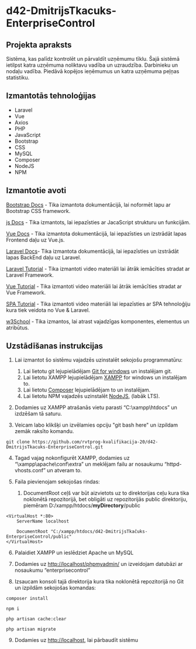 # d42-DmitrijsTkacuks-EnterpriseControl

## Projekta apraksts

Sistēma, kas palīdz kontrolēt un pārvaldīt uzņēmumu tīklu. Šajā sistēmā ietilpst katra uzņēmuma noliktavu vadība un uzraudzība. Darbinieku un nodaļu vadība. Piedāvā kopējos ieņēmumus un katra uzņēmuma peļņas statistiku.

## Izmantotās tehnoloģijas

* Laravel
* Vue
* Axios
* PHP
* JavaScript
* Bootstrap
* CSS
* MySQL
* Composer
* NodeJS
* NPM


## Izmantotie avoti

[Bootstrap Docs](https://getbootstrap.com/docs/4.0/getting-started/introduction/) - Tika izmantota dokumentācijā, lai noformēt lapu ar Bootstrap CSS framework.

[js Docs](https://developer.mozilla.org/en-US/docs/Web/JavaScript) - Tika izmantots, lai iepazīsties ar JacaScript strukturu un funkcijām.

[Vue Docs](https://vuejs.org/v2/guide/) - Tika izmantota dokumentācijā, lai iepazīsties un izstrādāt lapas Frontend daļu uz Vue.js.

[Laravel Docs](https://laravel.com)- Tika izmantota dokumentācijā, lai iepazīsties un izstrādāt lapas BackEnd daļu uz Laravel.

[Laravel Tutorial](https://www.youtube.com/watch?v=eD4yMI-IR8g&list=PLpzy7FIRqpGC8Jk6gyWdSVdxCVXZAsenQ) - Tika izmantoti video materiāli lai ātrāk iemācīties stradat ar Laravel Framework.

[Vue Tutorial](https://www.youtube.com/watch?v=5LYrN_cAJoA&list=PL4cUxeGkcC9gQcYgjhBoeQH7wiAyZNrYa) - Tika izmantoti video materiāli lai ātrāk iemācīties stradat ar Vue Framework.

[SPA Tutorial](https://www.youtube.com/watch?v=AFyzK8qohdE&list=PLpzy7FIRqpGBBKr4FVpEs1fA7uCibdCZ9) - Tika izmantoti video materiāli lai iepazīsties ar SPA tehnoloģiju kura tiek veidota no Vue & Laravel.

[w3School](https://www.w3schools.com) - Tika izmantos, lai atrast vajadzīgas komponentes, elementus un atribūtus.

## Uzstādīšanas instrukcijas

1. Lai izmantot šo sistēmu vajadzēs uzinstalēt sekojošu programmatūru:
    1. Lai lietotu git lejupielādējam [Git for windows](https://git-scm.com/download/win) un instalējam git.
    2. Lai lietotu XAMPP lejupielādējam [XAMPP](https://www.apachefriends.org/index.html) for windows un instalējam to.
    3. Lai lietotu [Composer](https://getcomposer.org/download/) lejupielādējam to un  instalējam.
    4. Lai lietotu NPM vajadzēs uzinstalēt [NodeJS](https://nodejs.org/en/), (labāk  LTS).

2. Dodamies uz XAMPP atrašanās vietu parasti “C:\xampp\htdocs” un izdzēšam tā saturu.

3. Veicam labo klikšķi un izvēlamies opciju "git bash here" un izpildam zemāk raksīto komandu.

```
git clone https://github.com/rvtprog-kvalifikacija-20/d42-DmitrijsTkacuks-EnterpriseControl.git
```

4. Tagad vajag nokonfigurēt XAMPP, dodamies uz “\xampp\apache\conf\extra” un meklējam failu ar nosaukumu “httpd-vhosts.conf” un atveram to.

5. Faila pievienojam sekojošas rindas:

   1. DocumentRoot ceļš var būt aizvietots uz to direktorijas ceļu kura tika noklonētā repozitorijā, bet obligāti uz repozitorijās public direktoriju, piemēram D:/xampp/htdocs/**myDirectory**/public

```
<VirtualHost *:80>
    ServerName localhost
    
    DocumentRoot "C:/xampp/htdocs/d42-DmitrijsTkačuks-EnterpriseControl/public"
</VirtualHost>
```


6. Palaidiet  XAMPP un ieslēdziet Apache un MySQL

7. Dodamies uz [http://localhost/phpmyadmin/](http://localhost/phpmyadmin/) un izveidojam datubāzi ar nosaukumu “enterprisecontrol”

8. Izsaucam konsoli tajā direktorija kura tika noklonētā repozitorijā no Git un izpildām sekojošas komandas:
```
composer install

npm i

php artisan cache:clear

php artisan migrate
```

9. Dodamies uz [http://localhost](http://localhost), lai pārbaudīt sistēmu